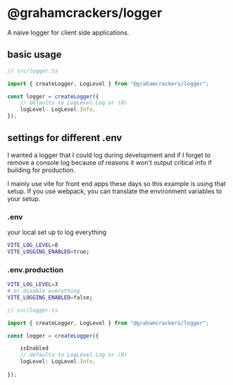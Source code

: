 # @grahamcrackers/logger

A naive logger for client side applications.

## basic usage

```ts
// src/logger.ts

import { createLogger, LogLevel } from "@grahamcrackers/logger";

const logger = createLogger({
    // defaults to LogLevel.Log or (0)
    logLevel: LogLevel.Info,
});
```

## settings for different .env

I wanted a logger that I could log during development and if I forget to remove a console log because of reasons
it won't output critical info if building for production.

I mainly use vite for front end apps these days so this example is using that setup. If you use webpack, you can translate the environment variables to your setup.

### .env
your local set up to log everything
```bash
VITE_LOG_LEVEL=0
VITE_LOGGING_ENABLED=true;
```
### .env.production

```bash
VITE_LOG_LEVEL=3
# or disable everything
VITE_LOGGING_ENABLED=false;
```

```ts
// src/logger.ts

import { createLogger, LogLevel } from "@grahamcrackers/logger";

const logger = createLogger({

    isEnabled
    // defaults to LogLevel.Log or (0)
    logLevel: LogLevel.Info,
    
});
```
